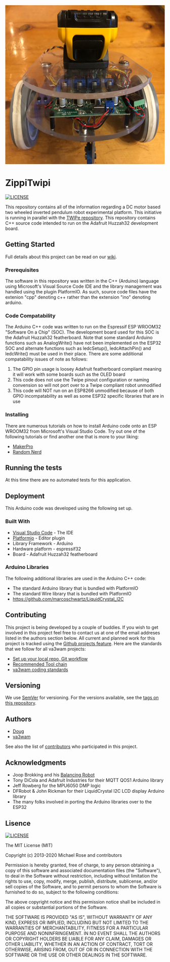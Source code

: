 <img src="./img/zippiTwipi.jpg" alt="ZipiTwipi Robot" width="800" height="500"> 

# ZippiTwipi

[![LICENSE](https://img.shields.io/badge/license-MIT-lightgrey.svg)](https://raw.githubusercontent.com/mmistakes/minimal-mistakes/master/LICENSE)

This repository contains all of the information regarding a DC motor based two wheeled inverted pendulum robot experimental platform. This initiative is running in parallel with the [TWIPe repository](https://github.com/va3wam/TWIPe/wiki). This repository contains C++ source code intended to run on the Adafruit Huzzah32 development board.  

## Getting Started

Full details about this project can be read on our [wiki](https://github.com/va3wam/ZippiTwipi/wiki). 

### Prerequisites

The software in this repository was written in the C++ (Arduino) language using Microsoft's Visual Source Code IDE and the library management was handled using the plugin PlatformIO. As such, source code files have the extenion "cpp" denoting c++ rather than the extension "ino" denoting arduino.   

### Code Compatability

The Arduino C++ code was written to run on the Espressif ESP WROOM32 "Software On a Chip" (SOC). The development board used for this SOC is the Adafruit Huzzah32 featherboard. Note that some standard Arduino functions such as AnalogWrite() have not been implemented on the ESP32 SOC and alternate functions such as ledcSetup(), ledcAttachPin() and ledcWrite() must be used in their place. There are some additional compatability issues of note as follows:

1. The GPIO pin usage is loosey Adafruit featherboard compliant meaning it will work with some boards such as the OLED board 
2. This code does not use the Twipe pinout configuration or naming convension so will not port over to a Twipe compliant robot unmodified
3. This code will NOT run on an ESP8266 unmodified because of both GPIO incompatability as well as some ESP32 specific libraries that are in use 

### Installing

There are numerous tutorials on how to install Arduino code onto an ESP WROOM32 from Microsoft's Visual Studio Code. Try out one of the following tutorials or find another one that is more to your liking:
* [MakerPro](https://maker.pro/arduino/tutorial/how-to-use-visual-studio-code-for-arduino)
* [Random Nerd](https://randomnerdtutorials.com/vs-code-platformio-ide-esp32-esp8266-arduino/)

## Running the tests

At this time there are no automated tests for this application.

## Deployment

This Arduino code was developed using the following set up.

### Built With

* [Visual Studio Code](https://code.visualstudio.com/) - The IDE
* [Platformio](https://platformio.org/) - Editor plugin
* Library Framework - Arduino
* Hardware platform - espressif32
* Board - Adafruit Huzzah32 featherboard

### Arduino Libraries
The following additional libraries are used in the Arduino C++ code:

* The standard Arduino library that is bundled with PlatformIO
* The standard Wire library that is bundled with PlatformIO
* https://github.com/marcoschwartz/LiquidCrystal_I2C

## Contributing

This project is being developed by a couple of buddies. If you wish to get involved in this project feel free to contact us at one of the email addreses listed in the authors section below. All current and planned work for this project is tracked using the [Github projects feature](https://github.com/va3wam/ZippiTwipi/projects). Here are the standards that we follow for all va3wam projects:

* [Set up your local repo, Git workflow](https://github.com/va3wam/va3wam.github.io/wiki/Software-Version-Control)
* [Recommended Tool chain](https://github.com/va3wam/va3wam.github.io/wiki/Software-Languages-&-Tools)
* [va3wam coding standards](https://github.com/va3wam/va3wam.github.io/wiki/Software-Coding-Standards) 

## Versioning

We use [SemVer](http://semver.org/) for versioning. For the versions available, see the [tags on this repository](https://github.com/va3wam/ZippiTwipi/tags). 

## Authors

* [Doug](https://github.com/nerdoug) 
* [va3wam](https://github.com/va3wam) 

See also the list of [contributors](https://github.com/va3wam/ZippiTwipi/settings/access) who participated in this project.

## Acknowledgments

* Joop Brokking and his [Balancing Robot](http://www.brokking.net/yabr_main.html)
* Tony DiCola and Adafruit Industries for their MQTT QOS1 Arduino library
* Jeff Rowberg for the MPU6050 DMP logic
* DFRobot & John Rickman for their LiquidCrystal I2C LCD display Arduino library
* The many folks involved in porting the Arduino libraries over to the ESP32

## Lisence
[![LICENSE](https://img.shields.io/badge/license-MIT-lightgrey.svg)](https://raw.githubusercontent.com/mmistakes/minimal-mistakes/master/LICENSE)

The MIT License (MIT)

Copyright (c) 2013-2020 Michael Rose and contributors

Permission is hereby granted, free of charge, to any person obtaining a copy of this software and associated documentation files (the "Software"), to deal in the Software without restriction, including without limitation the rights to use, copy, modify, merge, publish, distribute, sublicense, and/or sell copies of the Software, and to permit persons to whom the Software is furnished to do so, subject to the following conditions:

The above copyright notice and this permission notice shall be included in all copies or substantial portions of the Software.

THE SOFTWARE IS PROVIDED "AS IS", WITHOUT WARRANTY OF ANY KIND, EXPRESS OR IMPLIED, INCLUDING BUT NOT LIMITED TO THE WARRANTIES OF MERCHANTABILITY, FITNESS FOR A PARTICULAR PURPOSE AND NONINFRINGEMENT. IN NO EVENT SHALL THE AUTHORS OR COPYRIGHT HOLDERS BE LIABLE FOR ANY CLAIM, DAMAGES OR OTHER LIABILITY, WHETHER IN AN ACTION OF CONTRACT, TORT OR OTHERWISE, ARISING FROM, OUT OF OR IN CONNECTION WITH THE SOFTWARE OR THE USE OR OTHER DEALINGS IN THE SOFTWARE.